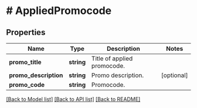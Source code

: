 # # AppliedPromocode

## Properties

Name | Type | Description | Notes
------------ | ------------- | ------------- | -------------
**promo_title** | **string** | Title of applied promocode. |
**promo_description** | **string** | Promo description. | [optional]
**promo_code** | **string** | Promocode. |

[[Back to Model list]](../../README.md#models) [[Back to API list]](../../README.md#endpoints) [[Back to README]](../../README.md)
